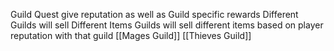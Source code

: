 Guild Quest give reputation as well as Guild specific rewards
Different Guilds will sell Different Items
Guilds will sell different items based on player reputation with that guild
[[Mages Guild]]
[[Thieves Guild]]